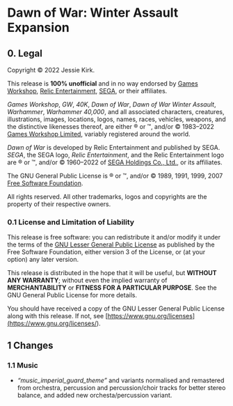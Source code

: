 # Dawn of War: Winter Assault Expansion

## 0. Legal
Copyright © 2022 Jessie Kirk.

This release is __100% unofficial__ and in no way endorsed by [Games Workshop](<https://www.games-workshop.com/>), [Relic Entertainment](<https://www.relic.com/>), [SEGA](<https://www.sega.com/>), or their affiliates.

_Games Workshop_, _GW_, _40K_, _Dawn of War_, _Dawn of War Winter Assault_, _Warhammer_, _Warhammer 40,000_, and all associated characters, creatures, illustrations, images, locations, logos, names, races, vehicles, weapons, and the distinctive likenesses thereof, are either ® or ™, and/or © 1983–2022 [Games Workshop Limited](<https://www.games-workshop.com/>), variably registered around the world.

_Dawn of War_ is developed by Relic Entertainment and published by SEGA. _SEGA_, the SEGA logo, _Relic Entertainment_, and the Relic Entertainment logo are ® or ™, and/or © 1960–2022 of [SEGA Holdings Co., Ltd.](<https://www.sega.com/>), or its affiliates.

The GNU General Public License is ® or ™, and/or © 1989, 1991, 1999, 2007 [Free Software Foundation](<https://www.fsf.org/>).

All rights reserved. All other trademarks, logos and copyrights are the property of their respective owners.

### 0.1 License and Limitation of Liability

This release is free software: you can redistribute it and/or modify it under the terms of the [GNU Lesser General Public License](<https://www.gnu.org/licenses/lgpl-3.0>) as published by the Free Software Foundation, either version 3 of the License, or (at your option) any later version.

This release is distributed in the hope that it will be useful, but __WITHOUT ANY WARRANTY__; without even the implied warranty of __MERCHANTABILITY__ or __FITNESS FOR A PARTICULAR PURPOSE__. See the GNU General Public License for more details.

You should have received a copy of the GNU Lesser General Public License along with this release. If not, see [https://www.gnu.org/licenses](<https://www.gnu.org/licenses/>).

## 1 Changes

### 1.1 Music

* _“music_imperial_guard_theme”_ and variants normalised and remastered from orchestra, percussion and percussion/choir tracks for better stereo balance, and added new orchesta/percussion variant.
